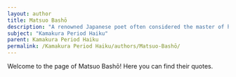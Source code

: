 ```yaml
---
layout: author
title: Matsuo Bashō
description: "A renowned Japanese poet often considered the master of haiku, Bashō played a pivotal role in establishing the form during the late Edo period. His works often depict nature with deep emotional reflection."
subject: "Kamakura Period Haiku"
parent: Kamakura Period Haiku
permalink: /Kamakura Period Haiku/authors/Matsuo-Bashō/
---
```


Welcome to the page of Matsuo Bashō! Here you can find their quotes.

